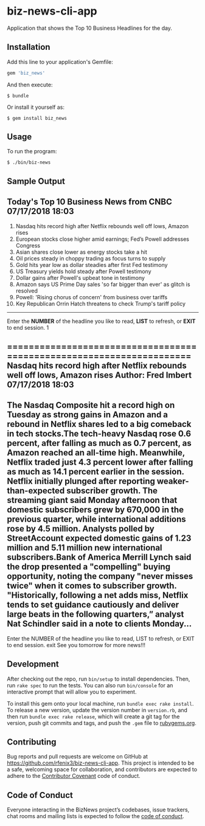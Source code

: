 # biz-news-cli-app
Application that shows the Top 10 Business Headlines for the day. 

## Installation

Add this line to your application's Gemfile:

```ruby
gem 'biz_news'
```

And then execute:

    $ bundle

Or install it yourself as:

    $ gem install biz_news

## Usage

To run the program:

    $ ./bin/biz-news


## Sample Output

Today's Top 10 Business News from CNBC                    07/17/2018 18:03
-------------------------------------------------------------------------------------------
1. Nasdaq hits record high after Netflix rebounds well off lows, Amazon rises
2. European stocks close higher amid earnings; Fed’s Powell addresses Congress
3. Asian shares close lower as energy stocks take a hit
4. Oil prices steady in choppy trading as focus turns to supply
5. Gold hits year low as dollar steadies after first Fed testimony
6. US Treasury yields hold steady after Powell testimony
7. Dollar gains after Powell's upbeat tone in testimony
8. Amazon says US Prime Day sales 'so far bigger than ever' as glitch is resolved
9. Powell: 'Rising chorus of concern' from business over tariffs
10. Key Republican Orrin Hatch threatens to check Trump's tariff policy
-------------------------------------------------------------------------------------------
Enter the **NUMBER** of the headline you like to read, **LIST** to refresh, or **EXIT** to end session.
1

=====================================================================
Nasdaq hits record high after Netflix rebounds well off lows, Amazon rises
Author: Fred Imbert                      07/17/2018 18:03
---------------------------------------------------------------------
The Nasdaq Composite hit a record high on Tuesday as strong gains in Amazon and a rebound
in Netflix shares led to a big comeback in tech stocks.The tech-heavy Nasdaq rose 0.6 
percent, after falling as much as 0.7 percent, as Amazon reached an all-time high. 
Meanwhile, Netflix traded just 4.3 percent lower after falling as much as 14.1 percent 
earlier in the session. Netflix initially plunged after reporting weaker-than-expected 
subscriber growth. The streaming giant said Monday afternoon that domestic subscribers grew
by 670,000 in the previous quarter, while international additions rose by 4.5 million. 
Analysts polled by StreetAccount expected domestic gains of 1.23 million and 5.11 million 
new international subscribers.Bank of America Merrill Lynch said the drop presented a 
"compelling" buying opportunity, noting the company "never misses twice" when it comes to 
subscriber growth. "Historically, following a net adds miss, Netflix tends to set guidance 
cautiously and deliver large beats in the following quarters,” analyst Nat Schindler said 
in a note to clients Monday... 
-------------------------------------------------------------------------------------------
Enter the NUMBER of the headline you like to read, LIST to refresh, or EXIT to end session.
exit
See you tomorrow for more news!!!

## Development

After checking out the repo, run `bin/setup` to install dependencies. Then, run `rake spec` to run the tests. You can also run `bin/console` for an interactive prompt that will allow you to experiment.

To install this gem onto your local machine, run `bundle exec rake install`. To release a new version, update the version number in `version.rb`, and then run `bundle exec rake release`, which will create a git tag for the version, push git commits and tags, and push the `.gem` file to [rubygems.org](https://rubygems.org).

## Contributing

Bug reports and pull requests are welcome on GitHub at https://github.com/rfenix3/biz-news-cli-app. This project is intended to be a safe, welcoming space for collaboration, and contributors are expected to adhere to the [Contributor Covenant](http://contributor-covenant.org) code of conduct.

## Code of Conduct

Everyone interacting in the BizNews project’s codebases, issue trackers, chat rooms and mailing lists is expected to follow the [code of conduct](https://github.com/rfenix3/biz-news-cli-app/blob/master/CODE_OF_CONDUCT.md).
                                                                                                    

